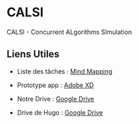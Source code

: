 # CALSI
CALSI - Concurrent ALgorithms SImulation

## Liens Utiles

* Liste des tâches : [Mind Mapping](https://mm.tt/1410601632?t=CT2f6RgKPy)

* Prototype app : [Adobe XD](https://xd.adobe.com/view/ac3586ab-0779-4b42-4942-897eb33de833-da04/)

* Notre Drive : [Google Drive](https://drive.google.com/open?id=18wja0YA9uS5l5BXRVHqK2ck2wXfm0faS)

* Drive de Hugo : [Google Drive](https://drive.google.com/drive/folders/1ndgQrFq3mB6TFbm02dFImA5jYWv3Pfnh?fbclid=IwAR39Nyb6VtM8gVq_4iDJy9CgXI9-0xn-R8QUb4siYwqTfEzkd-qrTr-_biI)
